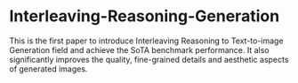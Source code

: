 # Interleaving-Reasoning-Generation
This is the first paper to introduce Interleaving Reasoning to Text-to-image Generation field and achieve the SoTA benchmark performance. It also significantly improves the quality, fine-grained details and aesthetic aspects of generated images.
